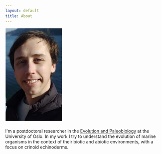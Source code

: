 ```yaml
---
layout: default
title: About
---
```



<img src="/assets/img/me.jpg"  style="clear:left: left;margin-left: 1px;margin-bottom: 7px; width: 180px;">

I'm a postdoctoral researcher in the <a href="https://www.nhm.uio.no/english/research/groups/epa/">Evolution and Paleobiology</a> at the University of Oslo. In my work I try to understand the evolution of marine organisms in the context of their biotic and abiotic environments, with a focus on crinoid echinoderms.
